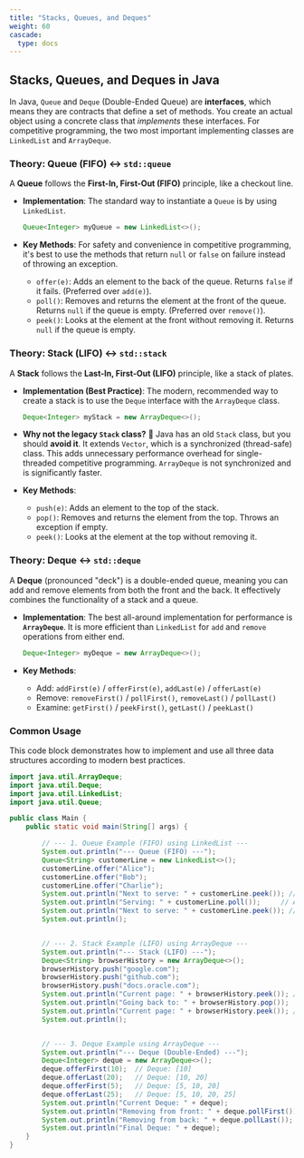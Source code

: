 ```yaml
---
title: "Stacks, Queues, and Deques"
weight: 60
cascade:
  type: docs
---
```


## Stacks, Queues, and Deques in Java

In Java, `Queue` and `Deque` (Double-Ended Queue) are **interfaces**, which means they are contracts that define a set of methods. You create an actual object using a concrete class that *implements* these interfaces. For competitive programming, the two most important implementing classes are `LinkedList` and `ArrayDeque`.

### Theory: Queue (FIFO) ↔ `std::queue`

A **Queue** follows the **First-In, First-Out (FIFO)** principle, like a checkout line.

* **Implementation**: The standard way to instantiate a `Queue` is by using `LinkedList`.

    ```java
    Queue<Integer> myQueue = new LinkedList<>();
    ```

* **Key Methods**: For safety and convenience in competitive programming, it's best to use the methods that return `null` or `false` on failure instead of throwing an exception.
  * `offer(e)`: Adds an element to the back of the queue. Returns `false` if it fails. (Preferred over `add(e)`).
  * `poll()`: Removes and returns the element at the front of the queue. Returns `null` if the queue is empty. (Preferred over `remove()`).
  * `peek()`: Looks at the element at the front without removing it. Returns `null` if the queue is empty.

### Theory: Stack (LIFO) ↔ `std::stack`

A **Stack** follows the **Last-In, First-Out (LIFO)** principle, like a stack of plates.

* **Implementation (Best Practice)**: The modern, recommended way to create a stack is to use the `Deque` interface with the `ArrayDeque` class.

    ```java
    Deque<Integer> myStack = new ArrayDeque<>();
    ```

* **Why not the legacy `Stack` class?** 🚨 Java has an old `Stack` class, but you should **avoid it**. It extends `Vector`, which is a synchronized (thread-safe) class. This adds unnecessary performance overhead for single-threaded competitive programming. `ArrayDeque` is not synchronized and is significantly faster.
* **Key Methods**:
  * `push(e)`: Adds an element to the top of the stack.
  * `pop()`: Removes and returns the element from the top. Throws an exception if empty.
  * `peek()`: Looks at the element at the top without removing it.

### Theory: Deque ↔ `std::deque`

A **Deque** (pronounced "deck") is a double-ended queue, meaning you can add and remove elements from both the front and the back. It effectively combines the functionality of a stack and a queue.

* **Implementation**: The best all-around implementation for performance is **`ArrayDeque`**. It is more efficient than `LinkedList` for `add` and `remove` operations from either end.

    ```java
    Deque<Integer> myDeque = new ArrayDeque<>();
    ```

* **Key Methods**:
  * Add: `addFirst(e)` / `offerFirst(e)`, `addLast(e)` / `offerLast(e)`
  * Remove: `removeFirst()` / `pollFirst()`, `removeLast()` / `pollLast()`
  * Examine: `getFirst()` / `peekFirst()`, `getLast()` / `peekLast()`

### Common Usage

This code block demonstrates how to implement and use all three data structures according to modern best practices.

```java
import java.util.ArrayDeque;
import java.util.Deque;
import java.util.LinkedList;
import java.util.Queue;

public class Main {
    public static void main(String[] args) {

        // --- 1. Queue Example (FIFO) using LinkedList ---
        System.out.println("--- Queue (FIFO) ---");
        Queue<String> customerLine = new LinkedList<>();
        customerLine.offer("Alice");
        customerLine.offer("Bob");
        customerLine.offer("Charlie");
        System.out.println("Next to serve: " + customerLine.peek()); // Alice
        System.out.println("Serving: " + customerLine.poll());     // Alice
        System.out.println("Next to serve: " + customerLine.peek()); // Bob
        System.out.println();


        // --- 2. Stack Example (LIFO) using ArrayDeque ---
        System.out.println("--- Stack (LIFO) ---");
        Deque<String> browserHistory = new ArrayDeque<>();
        browserHistory.push("google.com");
        browserHistory.push("github.com");
        browserHistory.push("docs.oracle.com");
        System.out.println("Current page: " + browserHistory.peek()); // docs.oracle.com
        System.out.println("Going back to: " + browserHistory.pop());  // docs.oracle.com
        System.out.println("Current page: " + browserHistory.peek()); // github.com
        System.out.println();


        // --- 3. Deque Example using ArrayDeque ---
        System.out.println("--- Deque (Double-Ended) ---");
        Deque<Integer> deque = new ArrayDeque<>();
        deque.offerFirst(10);  // Deque: [10]
        deque.offerLast(20);   // Deque: [10, 20]
        deque.offerFirst(5);   // Deque: [5, 10, 20]
        deque.offerLast(25);   // Deque: [5, 10, 20, 25]
        System.out.println("Current Deque: " + deque);
        System.out.println("Removing from front: " + deque.pollFirst()); // 5
        System.out.println("Removing from back: " + deque.pollLast());   // 25
        System.out.println("Final Deque: " + deque);
    }
}
```
